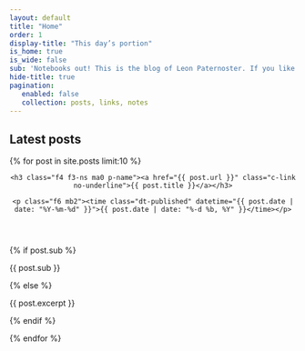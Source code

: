 ```yaml
---
layout: default
title: "Home"
order: 1
display-title: "This day’s portion"
is_home: true
is_wide: false
sub: 'Notebooks out! This is the blog of Leon Paternoster. If you like what you’re reading, do <a href="/feed/index.xml">Subscribe to the RSS feed</a> and/or <a href="https://micro.blog/leonp/">follow me on micro.blog</a>. You can also <a href="/contact">contact me</a> directly.'
hide-title: true
pagination:
   enabled: false
   collection: posts, links, notes
---
```


<h2 class="mt4 mt5-ns f5 ttl small-caps tracked c-lh-title normal c-secondary-foreground">Latest posts</h2>

{% for post in site.posts limit:10 %}

<article class="mb4 mb5-ns">

  <header class="mb3 flex flex-column-reverse">

    <h3 class="f4 f3-ns ma0 p-name"><a href="{{ post.url }}" class="c-link no-underline">{{ post.title }}</a></h3>

    <p class="f6 mb2"><time class="dt-published" datetime="{{ post.date | date: "%Y-%m-%d" }}">{{ post.date | date: "%-d %b, %Y" }}</time></p>

  </header>

  <div class="e-content c-headings c-hyphens">

  {% if post.sub %}

  {{ post.sub }}

  {% else %}

  {{ post.excerpt }}

  {% endif %}

  </div>

</article>

{% endfor %}
